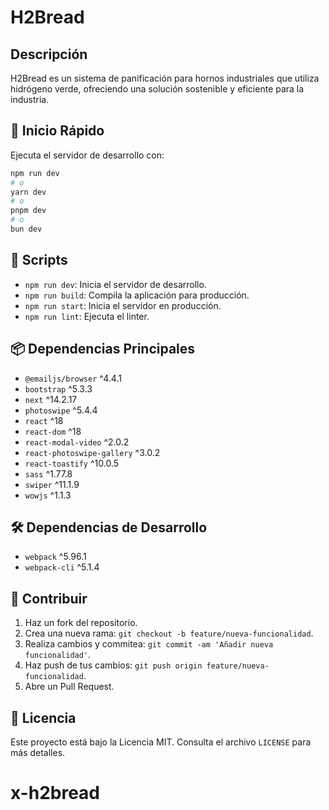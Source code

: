 # H2Bread

## Descripción
H2Bread es un sistema de panificación para hornos industriales que utiliza hidrógeno verde, ofreciendo una solución sostenible y eficiente para la industria.

## 🚀 Inicio Rápido
Ejecuta el servidor de desarrollo con:
```bash
npm run dev
# o
yarn dev
# o
pnpm dev
# o
bun dev
```

## 📜 Scripts
- `npm run dev`: Inicia el servidor de desarrollo.
- `npm run build`: Compila la aplicación para producción.
- `npm run start`: Inicia el servidor en producción.
- `npm run lint`: Ejecuta el linter.

## 📦 Dependencias Principales
- `@emailjs/browser` ^4.4.1
- `bootstrap` ^5.3.3
- `next` ^14.2.17
- `photoswipe` ^5.4.4
- `react` ^18
- `react-dom` ^18
- `react-modal-video` ^2.0.2
- `react-photoswipe-gallery` ^3.0.2
- `react-toastify` ^10.0.5
- `sass` ^1.77.8
- `swiper` ^11.1.9
- `wowjs` ^1.1.3

## 🛠️ Dependencias de Desarrollo
- `webpack` ^5.96.1
- `webpack-cli` ^5.1.4

## 🤝 Contribuir
1. Haz un fork del repositorio.
2. Crea una nueva rama: `git checkout -b feature/nueva-funcionalidad`.
3. Realiza cambios y commitea: `git commit -am 'Añadir nueva funcionalidad'`.
4. Haz push de tus cambios: `git push origin feature/nueva-funcionalidad`.
5. Abre un Pull Request.

## 📄 Licencia
Este proyecto está bajo la Licencia MIT. Consulta el archivo `LICENSE` para más detalles.
# x-h2bread
